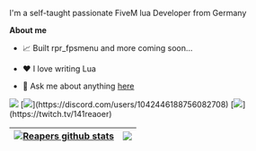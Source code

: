 
I'm a self-taught passionate FiveM lua Developer from Germany

**About me**

- 📈 Built rpr_fpsmenu and more coming soon...

- ❤️ I love writing Lua

- 💬 Ask me about anything [here](https://github.com/141reaper/141reaper/issues)

[](https://img.shields.io/badge/Lua-2C2D72?style=for-the-badge&logo=lua&logoColor=white)


<img src="https://img.shields.io/badge/Lua-2C2D72?style=for-the-badge&logo=lua&logoColor=white" />
[<img src="https://img.shields.io/badge/Discord-7289DA?style=for-the-badge&logo=discord&logoColor=white" />](https://discord.com/users/1042446188756082708) [<img src="https://img.shields.io/badge/Twitch-9146FF?style=for-the-badge&logo=twitch&logoColor=white" />](https://twitch.tv/141reaoer)

| <a href="https://github.com/anuraghazra/github-readme-stats"><img align="center" src="https://github-readme-stats.vercel.app/api?username=141reaper&show_icons=true&include_all_commits=true&theme=buefy&hide_border=true" alt="Reapers github stats" /></a> | <a href="https://github.com/anuraghazra/github-readme-stats"><img align="center" src="https://github-readme-stats.vercel.app/api/top-langs/?username=141reaper&layout=compact&theme=buefy&hide_border=true" /></a> |
| ------------- | ------------- |


